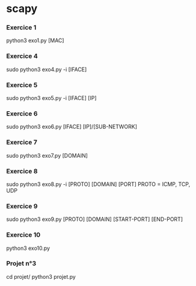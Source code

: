 # scapy

### Exercice 1
python3 exo1.py [MAC]

### Exercice 4
sudo python3 exo4.py -i [IFACE]

### Exercice 5
sudo python3 exo5.py -i [IFACE] [IP]

### Exercice 6
sudo python3 exo6.py [IFACE] [IP]/[SUB-NETWORK]

### Exercice 7
sudo python3 exo7.py [DOMAIN]

### Exercice 8
sudo python3 exo8.py -i [PROTO] [DOMAIN] [PORT]
PROTO = ICMP, TCP, UDP

### Exercice 9
sudo python3 exo9.py [PROTO] [DOMAIN] [START-PORT] [END-PORT]

### Exercice 10
python3 exo10.py

### Projet n°3
cd projet/
python3 projet.py
